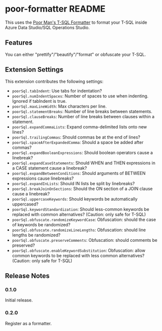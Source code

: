 # poor-formatter README

This uses the [Poor Man's T-SQL Formatter](https://github.com/TaoK/PoorMansTSqlFormatter) to format your T-SQL inside Azure Data Studio/SQL Operations Studio.

## Features

You can either "prettify"/"beautify"/"format" or obfuscate your T-SQL.

## Extension Settings

This extension contributes the following settings:

* `poorSql.tabIndent`: Use tabs for indentation?
* `poorSql.numIndentSpaces`: Number of spaces to use when indenting. Ignored if tabIndent is true.
* `poorSql.maxLineWidth`: Max characters per line.
* `poorSql.statementBreaks`: Number of line breaks between statements.
* `poorSql.clauseBreaks`: Number of line breaks between clauses within a statement.
* `poorSql.expandCommaLists`: Expand comma-delimited lists onto new lines?
* `poorSql.trailingCommas`: Should commas be at the end of lines?
* `poorSql.spaceAfterExpandedComma`: Should a space be added after commas?
* `poorSql.expandBooleanExpressions`: Should boolean operators cause a linebreak?
* `poorSql.expandCaseStatements`: Should WHEN and THEN expressions in a CASE statement cause a linebreak?
* `poorSql.expandBetweenConditions`: Should arguments of BETWEEN expressions cause linebreaks?
* `poorSql.expandInLists`: Should IN lists be split by linebreaks?
* `poorSql.breakJoinOnSections`: Should the ON section of a JOIN clause cause a linebreak?
* `poorSql.uppercaseKeywords`: Should keywords be automatically uppercased?
* `poorSql.keywordStandardization`: Should less-common keywords be replaced with common alternatives? (Caution: only safe for T-SQL)
* `poorSql.obfuscate.randomizeKeywordCase`: Obfuscation: should the case of keywords be randomized?
* `poorSql.obfuscate.randomizeLineLengths`: Obfuscation: should line lengths be randomized?
* `poorSql.obfuscate.preserveComments`: Obfuscation: should comments be preserved?
* `poorSql.obfuscate.enableKeywordSubstitution`: Obfuscation: allow common keywords to be replaced with less common alternatives? (Caution: only safe for T-SQL)

## Release Notes

### 0.1.0

Initial release.

### 0.2.0

Register as a formatter.
